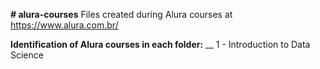 __# alura-courses__
Files created during Alura courses at https://www.alura.com.br/

__Identification of Alura courses in each folder:__
__
1 - Introduction to Data Science

